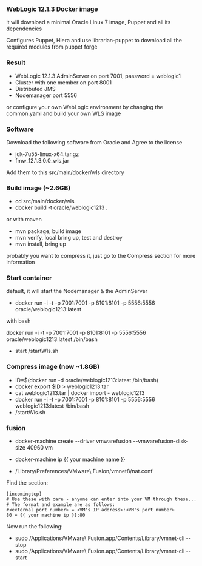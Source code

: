 ### WebLogic 12.1.3 Docker image

it will download a minimal Oracle Linux 7 image, Puppet and all its dependencies

Configures Puppet, Hiera and use librarian-puppet to download all the required modules from puppet forge

### Result
- WebLogic 12.1.3 AdminServer on port 7001, password = weblogic1
- Cluster with one member on port 8001
- Distributed JMS
- Nodemanager port 5556

or configure your own WebLogic environment by changing the common.yaml and build your own WLS image

### Software
Download the following software from Oracle and Agree to the license
- jdk-7u55-linux-x64.tar.gz
- fmw_12.1.3.0.0_wls.jar

Add them to this src/main/docker/wls directory

### Build image (~2.6GB)
- cd src/main/docker/wls
- docker build -t oracle/weblogic1213 .

or with maven
- mvn package, build image
- mvn verify, local bring up, test and destroy
- mvn install, bring up


probably you want to compress it, just go to the Compress section for more information

### Start container
default, it will start the Nodemanager & the AdminServer
- docker run -i -t -p 7001:7001 -p 8101:8101 -p 5556:5556 oracle/weblogic1213:latest

with bash

docker run -i -t -p 7001:7001 -p 8101:8101 -p 5556:5556 oracle/weblogic1213:latest /bin/bash
- start /startWls.sh

### Compress image (now ~1.8GB)
- ID=$(docker run -d oracle/weblogic1213:latest /bin/bash)
- docker export $ID > weblogic1213.tar
- cat weblogic1213.tar | docker import - weblogic1213
- docker run -i -t -p 7001:7001 -p 8101:8101 -p 5556:5556 weblogic1213:latest /bin/bash
- /startWls.sh

### fusion

- docker-machine create --driver vmwarefusion --vmwarefusion-disk-size 40960 vm

- docker-machine ip {{ your machine name }}
- /Library/Preferences/VMware\ Fusion/vmnet8/nat.conf

Find the section:
```
[incomingtcp]
# Use these with care - anyone can enter into your VM through these...
# The format and example are as follows:
#<external port number> = <VM's IP address>:<VM's port number>
80 = {{ your machine ip }}:80
```
Now run the following:

- sudo /Applications/VMware\ Fusion.app/Contents/Library/vmnet-cli --stop
- sudo /Applications/VMware\ Fusion.app/Contents/Library/vmnet-cli --start